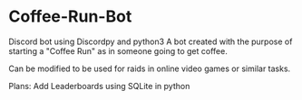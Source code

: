 # Coffee-Run-Bot
Discord bot using Discordpy and python3 
A bot created with the purpose of starting a "Coffee Run" as in someone going to get coffee.

Can be modified to be used for raids in online video games or similar tasks.

Plans:
Add Leaderboards using SQLite in python
